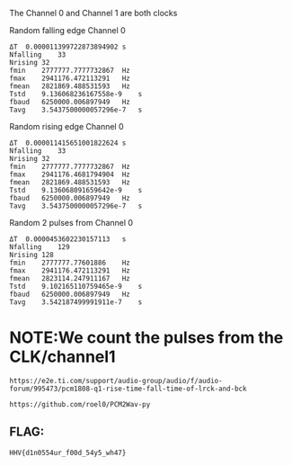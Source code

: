 The Channel 0 and Channel 1 are both clocks

Random falling edge Channel 0

```
ΔT	0.000011399722873894902	s
Nfalling	33	
Nrising	32	
fmin	2777777.7777732867	Hz
fmax	2941176.472113291	Hz
fmean	2821869.488531593	Hz
Tstd	9.136068236167558e-9	s
fbaud	6250000.006897949	Hz
Tavg	3.5437500000057296e-7	s
```

Random rising edge Channel 0

```
ΔT	0.000011415651001822624	s
Nfalling	33	
Nrising	32	
fmin	2777777.7777732867	Hz
fmax	2941176.4681794904	Hz
fmean	2821869.488531593	Hz
Tstd	9.136068091659642e-9	s
fbaud	6250000.006897949	Hz
Tavg	3.5437500000057296e-7	s

```

Random 2 pulses from Channel 0

```
ΔT	0.0000453602230157113	s
Nfalling	129	
Nrising	128	
fmin	2777777.77601886	Hz
fmax	2941176.472113291	Hz
fmean	2823114.247911167	Hz
Tstd	9.102165110759465e-9	s
fbaud	6250000.006897949	Hz
Tavg	3.542187499991911e-7	s

```

# NOTE:We count the pulses from the CLK/channel1

```
https://e2e.ti.com/support/audio-group/audio/f/audio-forum/995473/pcm1808-q1-rise-time-fall-time-of-lrck-and-bck
```

```
https://github.com/roel0/PCM2Wav-py
```

## FLAG: ##

```HHV{d1n0554ur_f00d_54y5_wh47}```
